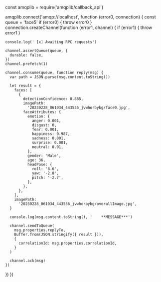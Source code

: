 const amqplib = require('amqplib/callback_api')

amqplib.connect('amqp://localhost', function (error0, connection) {
  const queue = 'face5'
  if (error0) {
    throw error0
  }
  connection.createChannel(function (error1, channel) {
    if (error1) {
      throw error1
    }

    console.log(' [x] Awaiting RPC requests')

    channel.assertQueue(queue, {
      durable: false,
    })
    channel.prefetch(1)

    channel.consume(queue, function reply(msg) {
      var path = JSON.parse(msg.content.toString())

      let result = {
        faces: [
          {
            detectionConfidence: 0.885,
            imagePath:
              '20230228_061034_443536_jvwhorbybg/face0.jpg',
            faceAttributes: {
              emotion: {
                anger: 0.001,
                disgust: 0,
                fear: 0.001,
                happiness: 0.987,
                sadness: 0.001,
                surprise: 0.001,
                neutral: 0.01,
              },
              gender: 'Male',
              age: 36,
              headPose: {
                roll: '8.6',
                yaw: '-2.8',
                pitch: '-2.7',
              },
            },
          },
        ],
        imagePath:
          '20230228_061034_443536_jvwhorbybg/overallImage.jpg',
      }

      console.log(msg.content.toString(), '    **MESSAGE***')

      channel.sendToQueue(
        msg.properties.replyTo,
        Buffer.from(JSON.stringify({ result })),
        {
          correlationId: msg.properties.correlationId,
        }
      )

      channel.ack(msg)
    })
  })
})
